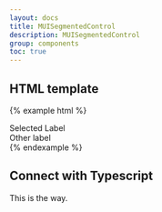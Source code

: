```yaml
---
layout: docs
title: MUISegmentedControl
description: MUISegmentedControl
group: components
toc: true
---
```


## HTML template

{% example html %}
<div class="mui-segmented-control">
    <div class="mui-segmented-button selected">
        <span class="mui-segmented-label">Selected Label</span>
    </div>
    <div class="mui-segmented-button">
        <span class="mui-segmented-label">Other label</span>
    </div>
</div>
{% endexample %}


## Connect with Typescript

This is the way.